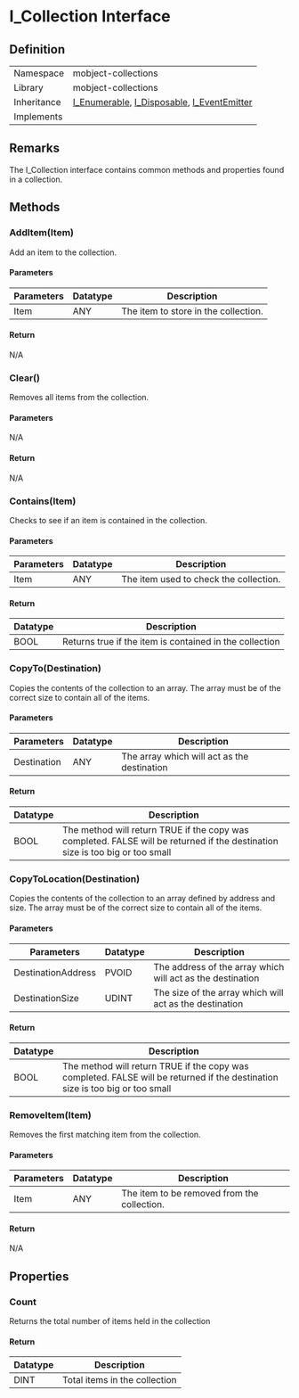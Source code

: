 # I_Collection Interface

## Definition

|             |                                                                                                                                                                                           |
| ----------- | ----------------------------------------------------------------------------------------------------------------------------------------------------------------------------------------- |
| Namespace   | mobject-collections                                                                                                                                                                       |
| Library     | mobject-collections                                                                                                                                                                       |
| Inheritance | [I_Enumerable](http://enumerable.mobject.org/#/i-enumerable), [I_Disposable](http://disposable.mobject.org/#/i-disposable), [I_EventEmitter](http://events.mobject.org/#/i-event-emitter) |
| Implements  |                                                                                                                                                                                           |

## Remarks

The I_Collection interface contains common methods and properties found in a collection.

## Methods

### AddItem(Item)

Add an item to the collection.

#### Parameters

| Parameters | Datatype | Description                          |
| ---------- | -------- | ------------------------------------ |
| Item       | ANY      | The item to store in the collection. |

#### Return

N/A

### Clear()

Removes all items from the collection.

#### Parameters

N/A

#### Return

N/A

### Contains(Item)

Checks to see if an item is contained in the collection.

#### Parameters

| Parameters | Datatype | Description                            |
| ---------- | -------- | -------------------------------------- |
| Item       | ANY      | The item used to check the collection. |

#### Return

| Datatype | Description                                             |
| -------- | ------------------------------------------------------- |
| BOOL     | Returns true if the item is contained in the collection |

### CopyTo(Destination)

Copies the contents of the collection to an array. The array must be of the correct size to contain all of the items.

#### Parameters

| Parameters  | Datatype | Description                                 |
| ----------- | -------- | ------------------------------------------- |
| Destination | ANY      | The array which will act as the destination |

#### Return

| Datatype | Description                                                                                                                   |
| -------- | ----------------------------------------------------------------------------------------------------------------------------- |
| BOOL     | The method will return TRUE if the copy was completed. FALSE will be returned if the destination size is too big or too small |

### CopyToLocation(Destination)

Copies the contents of the collection to an array defined by address and size. The array must be of the correct size to contain all of the items.

#### Parameters

| Parameters         | Datatype | Description                                                |
| ------------------ | -------- | ---------------------------------------------------------- |
| DestinationAddress | PVOID    | The address of the array which will act as the destination |
| DestinationSize    | UDINT    | The size of the array which will act as the destination    |

#### Return

| Datatype | Description                                                                                                                   |
| -------- | ----------------------------------------------------------------------------------------------------------------------------- |
| BOOL     | The method will return TRUE if the copy was completed. FALSE will be returned if the destination size is too big or too small |

### RemoveItem(Item)

Removes the first matching item from the collection.

#### Parameters

| Parameters | Datatype | Description                                 |
| ---------- | -------- | ------------------------------------------- |
| Item       | ANY      | The item to be removed from the collection. |

#### Return

N/A

## Properties

### Count

Returns the total number of items held in the collection

#### Return

| Datatype | Description                   |
| -------- | ----------------------------- |
| DINT     | Total items in the collection |
